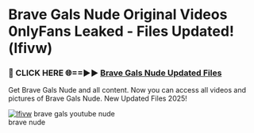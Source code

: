 # Brave Gals Nude Original Videos 0nlyFans Leaked - Files Updated! (lfivw)

<h3>🔴 CLICK HERE 🌐==►► <a href="https://tinyurl.com/52m3yx9h" rel="nofollow">Brave Gals Nude Updated Files</a></h3>

Get Brave Gals Nude and all content. Now you can access all videos and pictures of Brave Gals Nude. New Updated Files 2025!

[![lfivw](https://i.imgur.com/TnHtlc8.gif)](https://tinyurl.com/52m3yx9h)
brave gals youtube nude<br>
brave nude